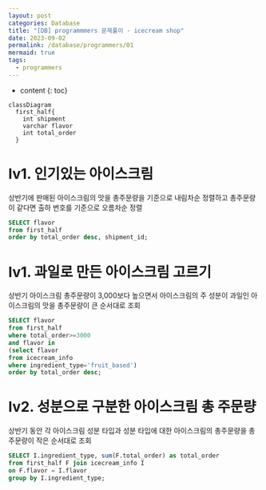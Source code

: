 ```yaml
---
layout: post
categories: Database
title: "[DB] programmmers 문제풀이 - icecream shop"
date: 2023-09-02
permalink: /database/programmers/01
mermaid: true
tags:
  - programmers
---
```

* content
{: toc}



```mermaid
classDiagram
  first_half{
    int shipment
    varchar flavor
    int total_order
  }
```



# lv1. 인기있는 아이스크림
상반기에 판매된 아이스크림의 맛을 총주문량을 기준으로 내림차순 정렬하고 총주문량이 같다면 출하 번호를 기준으로 오름차순 정렬

```sql
SELECT flavor
from first_half
order by total_order desc, shipment_id;

 ```


# lv1. 과일로 만든 아이스크림 고르기
상반기 아이스크림 총주문량이 3,000보다 높으면서 아이스크림의 주 성분이 과일인 아이스크림의 맛을 총주문량이 큰 순서대로 조회

```sql
SELECT flavor
from first_half
where total_order>=3000
and flavor in
(select flavor
from icecream_info
where ingredient_type='fruit_based')
order by total_order desc;

```


# lv2. 성분으로 구분한 아이스크림 총 주문량
상반기 동안 각 아이스크림 성분 타입과 성분 타입에 대한 아이스크림의 총주문량을 총주문량이 작은 순서대로 조회

```sql
SELECT I.ingredient_type, sum(F.total_order) as total_order
from first_half F join icecream_info I
on F.flavor = I.flavor
group by I.ingredient_type;
```

